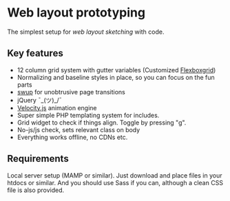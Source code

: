 # Web layout prototyping
The simplest setup for _web layout sketching_ with code.

## Key features
* 12 column grid system with gutter variables (Customized [Flexboxgrid](https://github.com/kristoferjoseph/flexboxgrid))
* Normalizing and baseline styles in place, so you can focus on the fun parts
* [swup](https://github.com/swup/swup) for unobtrusive page transitions
* jQuery ¯\_(ツ)_/¯ 
* [Velocity.js](http://velocityjs.org/) animation engine
* Super simple PHP templating system for includes.
* Grid widget to check if things align. Toggle by pressing "g".
* No-js/js check, sets relevant class on body
* Everything works offline, no CDNs etc.

## Requirements
Local server setup (MAMP or similar). Just download and place files in your htdocs or similar. And you should use Sass if you can, although a clean CSS file is also provided.